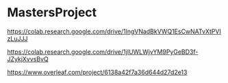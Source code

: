 # MastersProject


https://colab.research.google.com/drive/1lngVNadBkVWQ1EsCwNATvXtPVIzLuJJJ

https://colab.research.google.com/drive/1jIUWLWjvYM9PyGeBD3f-JZykjXvvsBvQ


https://www.overleaf.com/project/6138a42f7a36d644d27d2e13


